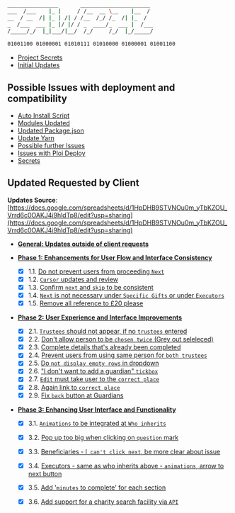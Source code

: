 ```sh
________________       ______________________ 
___  /___    |_ |     / /__  __ \__    |__  / 
__  / __  /| |_ | /| / /__  /_/ /_  /| |_  /  
_  /___  ___ |_ |/ |/ / _  ____/_  ___ |  /___
/_____/_/  |_|___/|__/  /_/     /_/  |_/_____/
                                              
01001100 01000001 01010111 01010000 01000001 01001100
```

- [Project Secrets](./secrets.md)
- [Initial Updates](./initialUpdates.md)

## Possible Issues with deployment and compatibility
- [Auto Install Script](./autoInstall.md)
- [Modules Updated](./ModulesUpdated.md)
- [Updated Package.json](./package.json.md)
- [Update Yarn](./updateYarn.md)
- [Possible further Issues](./possibleIssues.md)
- [Issues with Ploi Deploy](./ploiDeploy.md)
- [Secrets](./secrets.md)

## Updated Requested by Client
**Updates Source**: [https://docs.google.com/spreadsheets/d/1HpDHB9STVNOu0m_yTbKZOU_Vrrd6c0OAKJ4i9hldTp8/edit?usp=sharing](https://docs.google.com/spreadsheets/d/1HpDHB9STVNOu0m_yTbKZOU_Vrrd6c0OAKJ4i9hldTp8/edit?usp=sharing)

- [**General: Updates outside of client requests**](./generalUpdates.md)

- [**Phase 1: Enhancements for User Flow and Interface Consistency**](./phase1Updates.md)
   - [x] 1.1. [Do not prevent users from proceeding `Next`](./phase1Updates.md#11-do-not-prevent-users-from-proceeding-next)
   - [x] 1.2. [`Cursor` updates and review](./phase1Updates.md#12-cursor-updates-and-review)
   - [x] 1.3. [Confirm `next` and `skip` to be consistent](./phase1Updates.md#13-confirm-next-and-skip-to-be-consistent)
   - [x] 1.4. [`Next` is not necessary under `Specific Gifts` or under `Executors`](./phase1Updates.md#14-next-is-not-necessary-under-specific-gifts-or-under-executors)
   - [x] 1.5. [Remove all reference to £20 please](./phase1Updates.md#15-remove-all-reference-to-£20-please)
- [**Phase 2: User Experience and Interface Improvements**](./phase2Updates.md)
   - [x] 2.1. [`Trustees` should not appear, if no `trustees` entered](./phase2Updates.md#21-trustees-should-not-appear-if-no-trustees-entered)
   - [x] 2.2. [Don't allow person to be `chosen twice` (Grey out seleleced)](./phase2Updates.md#22-dont-allow-person-to-be-chosen-twice-grey-out-seleleced)
   - [x] 2.3. [Complete details that's already been completed](./phase2Updates.md#23-complete-details-thats-already-been-completed)
   - [x] 2.4. [Prevent users from using same person for `both trustees`](./phase2Updates.md#24-prevent-users-from-using-same-person-for-both-trustees)
   - [x] 2.5. [Do `not display empty rows` in dropdown](./phase2Updates.md#25-do-not-display-empty-rows-in-dropdown)
   - [x] 2.6. ["I don't want to add a guardian" `tickbox`](./phase2Updates.md#26-i-dont-want-to-add-a-guardian-tickbox)
   - [x] 2.7. [`Edit` must take user to the `correct place`](./phase2Updates.md#27-edit-must-take-user-to-the-correct-place)
   - [x] 2.8. [Again link to `correct place`](./phase2Updates.md#28-again-link-to-correct-place)
   - [x] 2.9. [Fix `back` button at Guardians](./phase2Updates.md#29-fix-back-button-at-guardians)
- [**Phase 3: Enhancing User Interface and Functionality**](./phase3Updates.md)
   - [x] 3.1. [`Animations` to be integrated at `Who inherits`](./phase3Updates.md#31-animations-to-be-integrated-at-who-inherits)
   - [x] 3.2. [Pop up too big when clicking on `question` mark](./phase3Updates.md#32-pop-up-too-big-when-clicking-on-question-mark)
   - [x] 3.3. [Beneficiaries - I` can't click next`, be more clear about issue](./phase3Updates.md#33-beneficiaries---i-cant-click-next-be-more-clear-about-issue)
   - [x] 3.4. [Executors - same as who inherits above - `animations`, arrow to next button](./phase3Updates.md#34-executors---same-as-who-inherits-above---animations-arrow-to-next-button)
   - [x] 3.5. [Add '`minutes` to complete' for each section](./phase3Updates.md#35-add-minutes-to-complete-for-each-section)
   - [x] 3.6. [Add support for a charity search facility via `API`](./phase3Updates.md#36-add-support-for-a-charity-search-facility-via-api)



